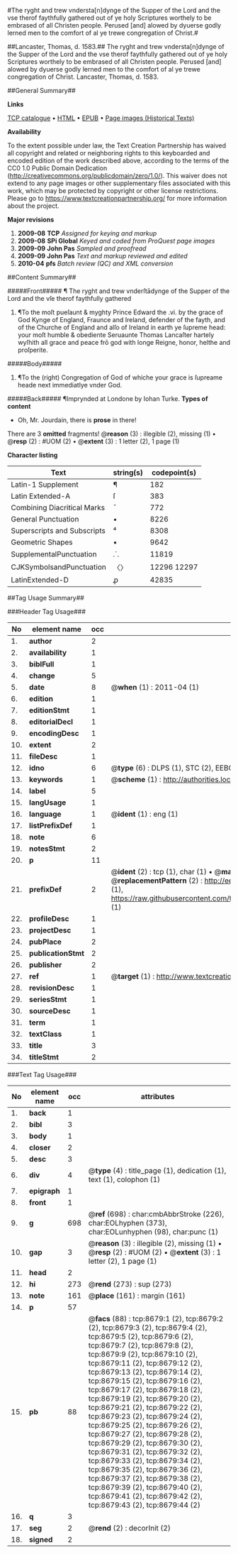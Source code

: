 #The ryght and trew vndersta[n]dynge of the Supper of the Lord and the vse therof faythfully gathered out of ye holy Scriptures worthely to be embrased of all Christen people. Perused [and] alowed by dyuerse godly lerned men to the comfort of al ye trewe congregation of Christ.#

##Lancaster, Thomas, d. 1583.##
The ryght and trew vndersta[n]dynge of the Supper of the Lord and the vse therof faythfully gathered out of ye holy Scriptures worthely to be embrased of all Christen people. Perused [and] alowed by dyuerse godly lerned men to the comfort of al ye trewe congregation of Christ.
Lancaster, Thomas, d. 1583.

##General Summary##

**Links**

[TCP catalogue](http://www.ota.ox.ac.uk/tcp/)  • 
[HTML](http://tei.it.ox.ac.uk/tcp/Texts-HTML/free/A05/A05045.html)  • 
[EPUB](http://tei.it.ox.ac.uk/tcp/Texts-EPUB/free/A05/A05045.epub) • 
[Page images (Historical Texts)](https://historicaltexts.jisc.ac.uk/eebo-99843914e)

**Availability**

To the extent possible under law, the Text Creation Partnership has waived all copyright and related or neighboring rights to this keyboarded and encoded edition of the work described above, according to the terms of the CC0 1.0 Public Domain Dedication (http://creativecommons.org/publicdomain/zero/1.0/). This waiver does not extend to any page images or other supplementary files associated with this work, which may be protected by copyright or other license restrictions. Please go to https://www.textcreationpartnership.org/ for more information about the project.

**Major revisions**

1. __2009-08__ __TCP__ *Assigned for keying and markup*
1. __2009-08__ __SPi Global__ *Keyed and coded from ProQuest page images*
1. __2009-09__ __John Pas__ *Sampled and proofread*
1. __2009-09__ __John Pas__ *Text and markup reviewed and edited*
1. __2010-04__ __pfs__ *Batch review (QC) and XML conversion*

##Content Summary##

#####Front#####
¶ The ryght and trew vnderſtādynge of the Supper of the Lord and the vſe therof faythfully gathered
1. ¶To the moſt pueſaunt & myghty Prince Edward the .vi. by the grace of God Kynge of England, Fraunce and Ireland, defender of the fayth, and of the Churche of England and alſo of Ireland in earth ye ſupreme head: your moſt humble & obediente Seruaunte Thomas Lancaſter hartely wyſhith all grace and peace frō god with longe Reigne, honor, helthe and proſperite.

#####Body#####

1. ¶To the (right) Congregation of God of whiche your grace is ſupreame heade next immediatlye vnder God.

#####Back#####
¶Imprynded at Londone by Iohan Turke.
**Types of content**

  * Oh, Mr. Jourdain, there is **prose** in there!

There are 3 **omitted** fragments! 
 @__reason__ (3) : illegible (2), missing (1)  •  @__resp__ (2) : #UOM (2)  •  @__extent__ (3) : 1 letter (2), 1 page (1)

**Character listing**


|Text|string(s)|codepoint(s)|
|---|---|---|
|Latin-1 Supplement|¶|182|
|Latin Extended-A|ſ|383|
|Combining             Diacritical Marks|̄|772|
|General Punctuation|•|8226|
|Superscripts             and Subscripts|⁴|8308|
|Geometric Shapes|▪|9642|
|SupplementalPunctuation|⸫|11819|
|CJKSymbolsandPunctuation|〈〉|12296 12297|
|LatinExtended-D|ꝓ|42835|

##Tag Usage Summary##

###Header Tag Usage###

|No|element name|occ|attributes|
|---|---|---|---|
|1.|__author__|2||
|2.|__availability__|1||
|3.|__biblFull__|1||
|4.|__change__|5||
|5.|__date__|8| @__when__ (1) : 2011-04 (1)|
|6.|__edition__|1||
|7.|__editionStmt__|1||
|8.|__editorialDecl__|1||
|9.|__encodingDesc__|1||
|10.|__extent__|2||
|11.|__fileDesc__|1||
|12.|__idno__|6| @__type__ (6) : DLPS (1), STC (2), EEBO-CITATION (1), PROQUEST (1), VID (1)|
|13.|__keywords__|1| @__scheme__ (1) : http://authorities.loc.gov/ (1)|
|14.|__label__|5||
|15.|__langUsage__|1||
|16.|__language__|1| @__ident__ (1) : eng (1)|
|17.|__listPrefixDef__|1||
|18.|__note__|6||
|19.|__notesStmt__|2||
|20.|__p__|11||
|21.|__prefixDef__|2| @__ident__ (2) : tcp (1), char (1)  •  @__matchPattern__ (2) : ([0-9\-]+):([0-9IVX]+) (1), (.+) (1)  •  @__replacementPattern__ (2) : http://eebo.chadwyck.com/downloadtiff?vid=$1&page=$2 (1), https://raw.githubusercontent.com/textcreationpartnership/Texts/master/tcpchars.xml#$1 (1)|
|22.|__profileDesc__|1||
|23.|__projectDesc__|1||
|24.|__pubPlace__|2||
|25.|__publicationStmt__|2||
|26.|__publisher__|2||
|27.|__ref__|1| @__target__ (1) : http://www.textcreationpartnership.org/docs/. (1)|
|28.|__revisionDesc__|1||
|29.|__seriesStmt__|1||
|30.|__sourceDesc__|1||
|31.|__term__|1||
|32.|__textClass__|1||
|33.|__title__|3||
|34.|__titleStmt__|2||


###Text Tag Usage###

|No|element name|occ|attributes|
|---|---|---|---|
|1.|__back__|1||
|2.|__bibl__|3||
|3.|__body__|1||
|4.|__closer__|2||
|5.|__desc__|3||
|6.|__div__|4| @__type__ (4) : title_page (1), dedication (1), text (1), colophon (1)|
|7.|__epigraph__|1||
|8.|__front__|1||
|9.|__g__|698| @__ref__ (698) : char:cmbAbbrStroke (226), char:EOLhyphen (373), char:EOLunhyphen (98), char:punc (1)|
|10.|__gap__|3| @__reason__ (3) : illegible (2), missing (1)  •  @__resp__ (2) : #UOM (2)  •  @__extent__ (3) : 1 letter (2), 1 page (1)|
|11.|__head__|2||
|12.|__hi__|273| @__rend__ (273) : sup (273)|
|13.|__note__|161| @__place__ (161) : margin (161)|
|14.|__p__|57||
|15.|__pb__|88| @__facs__ (88) : tcp:8679:1 (2), tcp:8679:2 (2), tcp:8679:3 (2), tcp:8679:4 (2), tcp:8679:5 (2), tcp:8679:6 (2), tcp:8679:7 (2), tcp:8679:8 (2), tcp:8679:9 (2), tcp:8679:10 (2), tcp:8679:11 (2), tcp:8679:12 (2), tcp:8679:13 (2), tcp:8679:14 (2), tcp:8679:15 (2), tcp:8679:16 (2), tcp:8679:17 (2), tcp:8679:18 (2), tcp:8679:19 (2), tcp:8679:20 (2), tcp:8679:21 (2), tcp:8679:22 (2), tcp:8679:23 (2), tcp:8679:24 (2), tcp:8679:25 (2), tcp:8679:26 (2), tcp:8679:27 (2), tcp:8679:28 (2), tcp:8679:29 (2), tcp:8679:30 (2), tcp:8679:31 (2), tcp:8679:32 (2), tcp:8679:33 (2), tcp:8679:34 (2), tcp:8679:35 (2), tcp:8679:36 (2), tcp:8679:37 (2), tcp:8679:38 (2), tcp:8679:39 (2), tcp:8679:40 (2), tcp:8679:41 (2), tcp:8679:42 (2), tcp:8679:43 (2), tcp:8679:44 (2)|
|16.|__q__|3||
|17.|__seg__|2| @__rend__ (2) : decorInit (2)|
|18.|__signed__|2||
